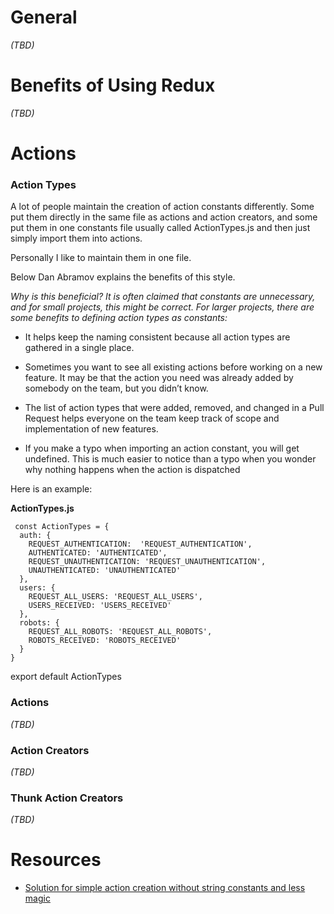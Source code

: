 # General
*(TBD)*

# Benefits of Using Redux
*(TBD)*

# Actions

### Action Types

A lot of people maintain the creation of action constants differently.  Some put them directly in the same file as actions and action creators, and some put them in one constants file usually called ActionTypes.js and then just simply import them into actions.

Personally I like to maintain them in one file.

Below Dan Abramov explains the benefits of this style.

*Why is this beneficial? It is often claimed that constants are unnecessary, and for small projects, this might be correct. For larger projects, there are some benefits to defining action types as constants:*

- It helps keep the naming consistent because all action types are gathered in a single place.

- Sometimes you want to see all existing actions before working on a new feature. It may be that the action you need was already added by somebody on the team, but you didn’t know.

- The list of action types that were added, removed, and changed in a Pull Request helps everyone on the team keep track of scope and implementation of new features.

- If you make a typo when importing an action constant, you will get undefined. This is much easier to notice than a typo when you wonder why nothing happens when the action is dispatched

Here is an example:

**ActionTypes.js**
```
 const ActionTypes = {
  auth: {
    REQUEST_AUTHENTICATION:  'REQUEST_AUTHENTICATION',
    AUTHENTICATED: 'AUTHENTICATED',
    REQUEST_UNAUTHENTICATION: 'REQUEST_UNAUTHENTICATION',
    UNAUTHENTICATED: 'UNAUTHENTICATED'
  },
  users: {
    REQUEST_ALL_USERS: 'REQUEST_ALL_USERS',
    USERS_RECEIVED: 'USERS_RECEIVED'
  },
  robots: {
    REQUEST_ALL_ROBOTS: 'REQUEST_ALL_ROBOTS',
    ROBOTS_RECEIVED: 'ROBOTS_RECEIVED'
  }
}
```
 export default ActionTypes

### Actions
*(TBD)*
### Action Creators
*(TBD)*
### Thunk Action Creators
*(TBD)*


# Resources
- [Solution for simple action creation without string constants and less magic](https://github.com/reduxjs/redux/issues/628#issuecomment-137547668)